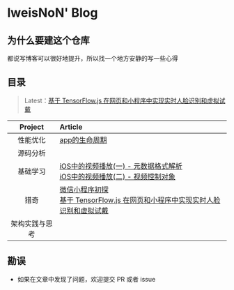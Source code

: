 # lweisNoN' Blog

## 为什么要建这个仓库

都说写博客可以很好地提升，所以找一个地方安静的写一些心得

## 目录

> Latest：[基于 TensorFlow.js 在网页和小程序中实现实时人脸识别和虚拟试戴](https://github.com/lweisNoN/Blog/blob/master/%E7%8C%8E%E5%A5%87/%E5%9F%BA%E4%BA%8E%20TensorFlow.js%20%E5%9C%A8%E7%BD%91%E9%A1%B5%E5%92%8C%E5%B0%8F%E7%A8%8B%E5%BA%8F%E4%B8%AD%E5%AE%9E%E7%8E%B0%E5%AE%9E%E6%97%B6%E4%BA%BA%E8%84%B8%E8%AF%86%E5%88%AB%E5%92%8C%E8%99%9A%E6%8B%9F%E8%AF%95%E6%88%B4.md)

| Project | Article |
|:-------:|:------|
| 性能优化 |[app的生命周期](https://github.com/lweisNoN/Blog/blob/master/%E6%80%A7%E8%83%BD%E4%BC%98%E5%8C%96/ios_app_%E7%9A%84%E7%94%9F%E5%91%BD%E5%91%A8%E6%9C%9F.md) |
| 源码分析 | |
| 基础学习 | [iOS中的视频播放(一) - 元数据格式解析](https://github.com/lweisNoN/Blog/blob/master/%E5%9F%BA%E7%A1%80%E5%AD%A6%E4%B9%A0/iOS%E4%B8%AD%E7%9A%84%E8%A7%86%E9%A2%91%E6%92%AD%E6%94%BE\(%E4%B8%80\)%20-%20%E5%85%83%E6%95%B0%E6%8D%AE%E6%A0%BC%E5%BC%8F%E8%A7%A3%E6%9E%90.md) <br/> [iOS中的视频播放(二) - 视频控制对象](https://github.com/lweisNoN/Blog/blob/master/%E5%9F%BA%E7%A1%80%E5%AD%A6%E4%B9%A0/iOS%E4%B8%AD%E7%9A%84%E8%A7%86%E9%A2%91%E6%92%AD%E6%94%BE\(%E4%BA%8C\)%20-%20%E8%A7%86%E9%A2%91%E6%8E%A7%E5%88%B6%E5%AF%B9%E8%B1%A1.md)
| 猎奇 | [微信小程序初探](https://github.com/lweisNoN/Blog/blob/master/%E7%8C%8E%E5%A5%87/%E5%BE%AE%E4%BF%A1%E5%B0%8F%E7%A8%8B%E5%BA%8F%E5%88%9D%E6%8E%A2.md)<br>[基于 TensorFlow.js 在网页和小程序中实现实时人脸识别和虚拟试戴](https://github.com/lweisNoN/Blog/blob/master/%E7%8C%8E%E5%A5%87/%E5%9F%BA%E4%BA%8E%20TensorFlow.js%20%E5%9C%A8%E7%BD%91%E9%A1%B5%E5%92%8C%E5%B0%8F%E7%A8%8B%E5%BA%8F%E4%B8%AD%E5%AE%9E%E7%8E%B0%E5%AE%9E%E6%97%B6%E4%BA%BA%E8%84%B8%E8%AF%86%E5%88%AB%E5%92%8C%E8%99%9A%E6%8B%9F%E8%AF%95%E6%88%B4.md)
| 架构实践与思考 | |
## 勘误

+ 如果在文章中发现了问题，欢迎提交 PR 或者 issue
